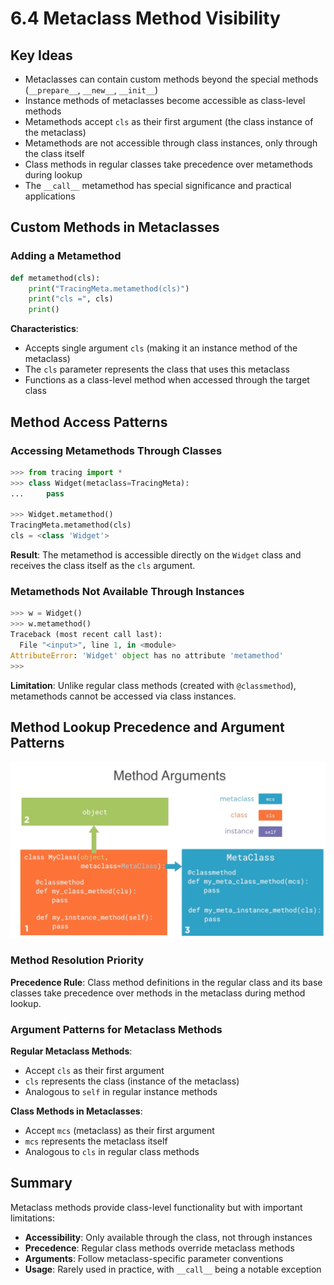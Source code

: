 # 6.4 Metaclass Method Visibility

## Key Ideas

- Metaclasses can contain custom methods beyond the special methods (`__prepare__`, `__new__`, `__init__`)
- Instance methods of metaclasses become accessible as class-level methods
- Metamethods accept `cls` as their first argument (the class instance of the metaclass)
- Metamethods are not accessible through class instances, only through the class itself
- Class methods in regular classes take precedence over metamethods during lookup
- The `__call__` metamethod has special significance and practical applications

## Custom Methods in Metaclasses

### Adding a Metamethod

```python
def metamethod(cls):
    print("TracingMeta.metamethod(cls)")
    print("cls =", cls)
    print()
```

**Characteristics**:
- Accepts single argument `cls` (making it an instance method of the metaclass)
- The `cls` parameter represents the class that uses this metaclass
- Functions as a class-level method when accessed through the target class

## Method Access Patterns

### Accessing Metamethods Through Classes

```python
>>> from tracing import *
>>> class Widget(metaclass=TracingMeta):
...     pass

>>> Widget.metamethod()
TracingMeta.metamethod(cls)
cls = <class 'Widget'>
```

**Result**: The metamethod is accessible directly on the `Widget` class and receives the class itself as the `cls` argument.

### Metamethods Not Available Through Instances

```python
>>> w = Widget()
>>> w.metamethod()
Traceback (most recent call last):
  File "<input>", line 1, in <module>
AttributeError: 'Widget' object has no attribute 'metamethod'
>>> 
```

**Limitation**: Unlike regular class methods (created with `@classmethod`), metamethods cannot be accessed via class instances.

## Method Lookup Precedence and Argument Patterns

![Methond arguments](../images/method-arguments.png)

### Method Resolution Priority

**Precedence Rule**: Class method definitions in the regular class and its base classes take precedence over methods in the metaclass during method lookup.

### Argument Patterns for Metaclass Methods

**Regular Metaclass Methods**:
- Accept `cls` as their first argument
- `cls` represents the class (instance of the metaclass)
- Analogous to `self` in regular instance methods

**Class Methods in Metaclasses**:
- Accept `mcs` (metaclass) as their first argument
- `mcs` represents the metaclass itself
- Analogous to `cls` in regular class methods

## Summary

Metaclass methods provide class-level functionality but with important limitations:
- **Accessibility**: Only available through the class, not through instances
- **Precedence**: Regular class methods override metaclass methods
- **Arguments**: Follow metaclass-specific parameter conventions
- **Usage**: Rarely used in practice, with `__call__` being a notable exception
